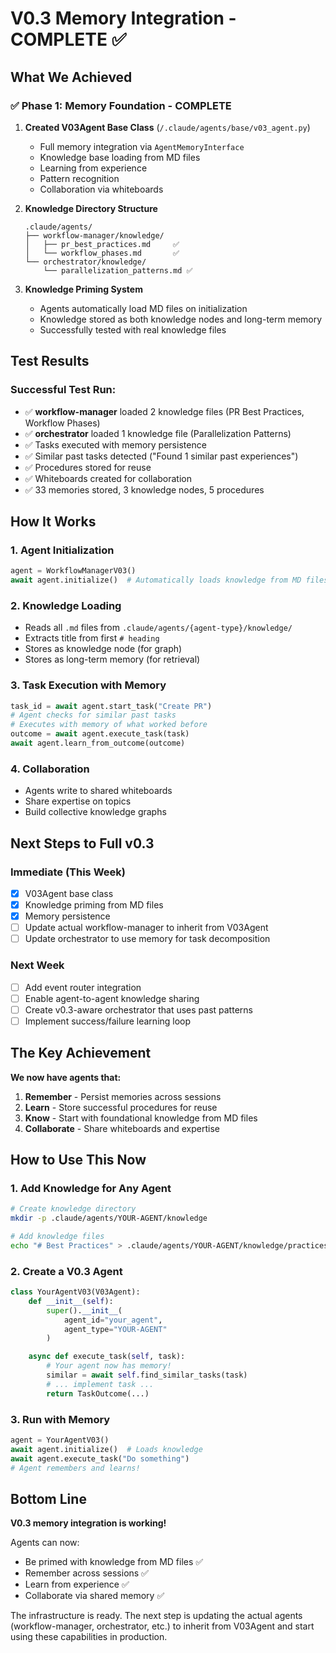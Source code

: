 # V0.3 Memory Integration - COMPLETE ✅

## What We Achieved

### ✅ Phase 1: Memory Foundation - COMPLETE

1. **Created V03Agent Base Class** (`/.claude/agents/base/v03_agent.py`)
   - Full memory integration via `AgentMemoryInterface`
   - Knowledge base loading from MD files
   - Learning from experience
   - Pattern recognition
   - Collaboration via whiteboards

2. **Knowledge Directory Structure**
   ```
   .claude/agents/
   ├── workflow-manager/knowledge/
   │   ├── pr_best_practices.md     ✅
   │   └── workflow_phases.md       ✅
   └── orchestrator/knowledge/
       └── parallelization_patterns.md ✅
   ```

3. **Knowledge Priming System**
   - Agents automatically load MD files on initialization
   - Knowledge stored as both knowledge nodes and long-term memory
   - Successfully tested with real knowledge files

## Test Results

### Successful Test Run:
- ✅ **workflow-manager** loaded 2 knowledge files (PR Best Practices, Workflow Phases)
- ✅ **orchestrator** loaded 1 knowledge file (Parallelization Patterns)
- ✅ Tasks executed with memory persistence
- ✅ Similar past tasks detected ("Found 1 similar past experiences")
- ✅ Procedures stored for reuse
- ✅ Whiteboards created for collaboration
- ✅ 33 memories stored, 3 knowledge nodes, 5 procedures

## How It Works

### 1. Agent Initialization
```python
agent = WorkflowManagerV03()
await agent.initialize()  # Automatically loads knowledge from MD files
```

### 2. Knowledge Loading
- Reads all `.md` files from `.claude/agents/{agent-type}/knowledge/`
- Extracts title from first `# heading`
- Stores as knowledge node (for graph)
- Stores as long-term memory (for retrieval)

### 3. Task Execution with Memory
```python
task_id = await agent.start_task("Create PR")
# Agent checks for similar past tasks
# Executes with memory of what worked before
outcome = await agent.execute_task(task)
await agent.learn_from_outcome(outcome)
```

### 4. Collaboration
- Agents write to shared whiteboards
- Share expertise on topics
- Build collective knowledge graphs

## Next Steps to Full v0.3

### Immediate (This Week)
- [x] V03Agent base class
- [x] Knowledge priming from MD files
- [x] Memory persistence
- [ ] Update actual workflow-manager to inherit from V03Agent
- [ ] Update orchestrator to use memory for task decomposition

### Next Week
- [ ] Add event router integration
- [ ] Enable agent-to-agent knowledge sharing
- [ ] Create v0.3-aware orchestrator that uses past patterns
- [ ] Implement success/failure learning loop

## The Key Achievement

**We now have agents that:**
1. **Remember** - Persist memories across sessions
2. **Learn** - Store successful procedures for reuse
3. **Know** - Start with foundational knowledge from MD files
4. **Collaborate** - Share whiteboards and expertise

## How to Use This Now

### 1. Add Knowledge for Any Agent
```bash
# Create knowledge directory
mkdir -p .claude/agents/YOUR-AGENT/knowledge

# Add knowledge files
echo "# Best Practices" > .claude/agents/YOUR-AGENT/knowledge/practices.md
```

### 2. Create a V0.3 Agent
```python
class YourAgentV03(V03Agent):
    def __init__(self):
        super().__init__(
            agent_id="your_agent",
            agent_type="YOUR-AGENT"
        )

    async def execute_task(self, task):
        # Your agent now has memory!
        similar = await self.find_similar_tasks(task)
        # ... implement task ...
        return TaskOutcome(...)
```

### 3. Run with Memory
```python
agent = YourAgentV03()
await agent.initialize()  # Loads knowledge
await agent.execute_task("Do something")
# Agent remembers and learns!
```

## Bottom Line

**V0.3 memory integration is working!**

Agents can now:
- Be primed with knowledge from MD files ✅
- Remember across sessions ✅
- Learn from experience ✅
- Collaborate via shared memory ✅

The infrastructure is ready. The next step is updating the actual agents (workflow-manager, orchestrator, etc.) to inherit from V03Agent and start using these capabilities in production.
